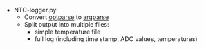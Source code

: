 * NTC-logger.py:
  * Convert [optparse][] to [argparse][]
  * Split output into multiple files:
    * simple temperature file
    * full log (including time stamp, ADC values, temperatures)

[optparse]: http://docs.python.org/library/optparse.html
[argparse]: http://docs.python.org/library/argparse.html
